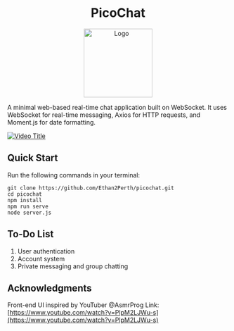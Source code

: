 <h1 align="center">PicoChat</h1>
<div align="center">
  <a href="https://github.com/Ethan2Perth/picochat">
    <img src="https://share.cxai.top/-kZsfDyujNs" alt="Logo" height="156">
  </a>
</div>

A minimal web-based real-time chat application built on WebSocket. It uses WebSocket for real-time messaging, Axios for HTTP requests, and Moment.js for date formatting.

[![Video Title](https://share.cxai.top/-pLPibvifaW)](https://github.com/Ethan2Perth/picochat/assets/125174108/47c95a82-8b23-47e5-b8ea-8cb51a318d06)

## Quick Start

Run the following commands in your terminal:

```shell
git clone https://github.com/Ethan2Perth/picochat.git
cd picochat
npm install
npm run serve
node server.js
```

## To-Do List
1. User authentication
2. Account system
3. Private messaging and group chatting

## Acknowledgments
Front-end UI inspired by YouTuber @AsmrProg
Link: [https://www.youtube.com/watch?v=PlpM2LJWu-s](https://www.youtube.com/watch?v=PlpM2LJWu-s)
